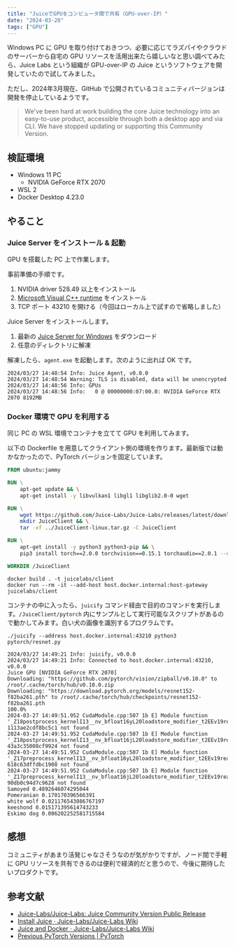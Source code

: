 ```yaml
---
title: "JuiceでGPUをコンピュータ間で共有（GPU-over-IP）"
date: "2024-03-28"
tags: ["GPU"]
---
```


Windows PC に GPU を取り付けておきつつ、必要に応じてラズパイやクラウドのサーバーから自宅の GPU リソースを活用出来たら嬉しいなと思い調べてみたら、Juice Labs という組織が GPU-over-IP の Juice というソフトウェアを開発していたので試してみました。

ただし、2024年3月現在、GitHub で公開されているコミュニティバージョンは開発を停止しているようです。

> We've been hard at work building the core Juice technology into an easy-to-use product, accessible through both a desktop app and via CLI. We have stopped updating or supporting this Community Version.

## 検証環境

* Windows 11 PC
  * NVIDIA GeForce RTX 2070
* WSL 2
* Docker Desktop 4.23.0

## やること

### Juice Server をインストール & 起動

GPU を搭載した PC 上で作業します。

事前準備の手順です。

1. NVIDIA driver 528.49 以上をインストール
1. [Microsoft Visual C++ runtime](https://aka.ms/vs/17/release/vc_redist.x64.exe) をインストール
1. TCP ポート 43210 を開ける（今回はローカル上で試すので省略しました）

Juice Server をインストールします。

1. 最新の [Juice Server for Windows](https://github.com/Juice-Labs/Juice-Labs/releases/latest/download/JuiceServer-windows.zip) をダウンロード
1. 任意のディレクトリに解凍

解凍したら、`agent.exe` を起動します。次のように出れば OK です。

```
2024/03/27 14:48:54 Info: Juice Agent, v0.0.0
2024/03/27 14:48:54 Warning: TLS is disabled, data will be unencrypted
2024/03/27 14:48:56 Info: GPUs
2024/03/27 14:48:56 Info:   0 @ 00000000:07:00.0: NVIDIA GeForce RTX 2070 8192MB
```

### Docker 環境で GPU を利用する

同じ PC の WSL 環境でコンテナを立てて GPU を利用してみます。

以下の Dockerfile を用意してクライアント側の環境を作ります。最新版では動かなかったので、PyTorch バージョンを固定しています。

```dockerfile
FROM ubuntu:jammy

RUN \
    apt-get update && \
    apt-get install -y libvulkan1 libgl1 libglib2.0-0 wget

RUN \
    wget https://github.com/Juice-Labs/Juice-Labs/releases/latest/download/JuiceClient-linux.tar.gz && \
    mkdir JuiceClient && \
    tar -xf ../JuiceClient-linux.tar.gz -C JuiceClient

RUN \
    apt-get install -y python3 python3-pip && \
    pip3 install torch==2.0.0 torchvision==0.15.1 torchaudio==2.0.1 --extra-index-url https://download.pytorch.org/whl/cu117

WORKDIR /JuiceClient
```

```
docker build . -t juicelabs/client
docker run --rm -it --add-host host.docker.internal:host-gateway juicelabs/client
```

コンテナの中に入ったら、`juicify` コマンド経由で目的のコマンドを実行します。`/JuiceClient/pytorch` 内にサンプルとして実行可能なスクリプトがあるので動かしてみます。白い犬の画像を識別するプログラムです。

```
./juicify --address host.docker.internal:43210 python3 pytorch/resnet.py
```

```
2024/03/27 14:49:21 Info: juicify, v0.0.0
2024/03/27 14:49:21 Info: Connected to host.docker.internal:43210, v0.0.0
Juice GPU [NVIDIA GeForce RTX 2070]
Downloading: "https://github.com/pytorch/vision/zipball/v0.10.0" to /root/.cache/torch/hub/v0.10.0.zip
Downloading: "https://download.pytorch.org/models/resnet152-f82ba261.pth" to /root/.cache/torch/hub/checkpoints/resnet152-f82ba261.pth
100.0%
2024-03-27 14:49:51.952 CudaModule.cpp:507 1b E] Module function '_Z18postprocess_kernelI13__nv_bfloat16yL20loadstore_modifier_t2EEv19real_complex_args_tIT0_E' 1113ae2cdf8bc5c1 not found
2024-03-27 14:49:51.952 CudaModule.cpp:507 1b E] Module function '_Z18postprocess_kernelI13__nv_bfloat16jL20loadstore_modifier_t2EEv19real_complex_args_tIT0_E' 43a3c35008cf9924 not found
2024-03-27 14:49:51.952 CudaModule.cpp:507 1b E] Module function '_Z17preprocess_kernelI13__nv_bfloat16yL20loadstore_modifier_t2EEv19real_complex_args_tIT0_E' 618c63dffdbc1908 not found
2024-03-27 14:49:51.952 CudaModule.cpp:507 1b E] Module function '_Z17preprocess_kernelI13__nv_bfloat16jL20loadstore_modifier_t2EEv19real_complex_args_tIT0_E' 90db0c94d7c9628 not found
Samoyed 0.4892646074295044
Pomeranian 0.170170396566391
white wolf 0.021176543086767197
keeshond 0.015171395614743233
Eskimo dog 0.006202252581715584
```

## 感想

コミュニティがあまり活発じゃなさそうなのが気がかりですが、ノード間で手軽に GPU リソースを共有できるのは便利で経済的だと思うので、今後に期待したいプロダクトです。

## 参考文献

* [Juice-Labs/Juice-Labs: Juice Community Version Public Release](https://github.com/Juice-Labs/Juice-Labs)
* [Install Juice · Juice-Labs/Juice-Labs Wiki](https://github.com/Juice-Labs/Juice-Labs/wiki/Install-Juice)
* [Juice and Docker · Juice-Labs/Juice-Labs Wiki](https://github.com/Juice-Labs/Juice-Labs/wiki/Juice-and-Docker)
* [Previous PyTorch Versions | PyTorch](https://pytorch.org/get-started/previous-versions/)
